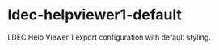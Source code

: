 ldec-helpviewer1-default
========================

LDEC Help Viewer 1 export configuration with default styling.
